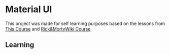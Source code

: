 # Material UI

This project was made for self learning purposes based on the lessons from [This Course](https://www.youtube.com/playlist?list=PL4cUxeGkcC9gjxLvV4VEkZ6H6H4yWuS58) and [Rick&MortyWiki Course](https://www.freecodecamp.org/news/react-js-project-build-a-rick-and-morty-character-wiki/)

## Learning

